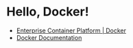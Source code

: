 # Hello, Docker!

* [Enterprise Container Platform | Docker](https://www.docker.com/)
* [Docker Documentation](https://docs.docker.com/)
